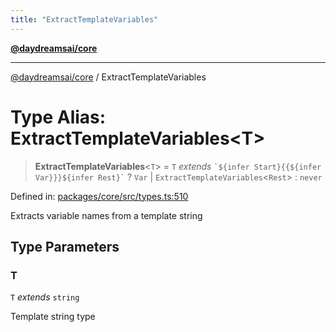 ```yaml
---
title: "ExtractTemplateVariables"
---
```


[**@daydreamsai/core**](./api-reference.md)

***

[@daydreamsai/core](./api-reference.md) / ExtractTemplateVariables

# Type Alias: ExtractTemplateVariables\<T\>

> **ExtractTemplateVariables**\<`T`\> = `T` *extends* `` `${infer Start}{{${infer Var}}}${infer Rest}` `` ? `Var` \| `ExtractTemplateVariables`\<`Rest`\> : `never`

Defined in: [packages/core/src/types.ts:510](https://github.com/dojoengine/daydreams/blob/612e9304717c546d301f9cac8c204de734cac957/packages/core/src/types.ts#L510)

Extracts variable names from a template string

## Type Parameters

### T

`T` *extends* `string`

Template string type
